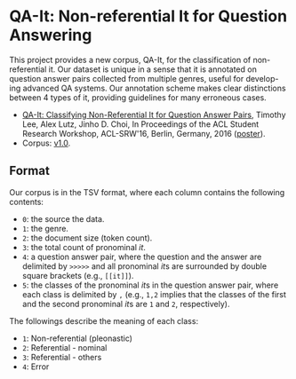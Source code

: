 # QA-It: Non-referential It for Question Answering

This project provides a new corpus, QA-It, for the classification of non-referential it. Our dataset is unique in a sense that it is annotated on question answer pairs collected from multiple genres, useful for develop- ing advanced QA systems. Our annotation scheme makes clear distinctions between 4 types of it, providing guidelines for many erroneous cases.

* [QA-It: Classifying Non-Referential It for Question Answer Pairs](http://aclweb.org/anthology/P/P16/P16-3020.pdf), Timothy Lee, Alex Lutz, Jinho D. Choi, In Proceedings of the ACL Student Research Workshop, ACL-SRW'16, Berlin, Germany, 2016 ([poster](http://nlp.mathcs.emory.edu/doc/acl-2016-lee-poster.pdf)).
* Corpus: [v1.0](https://github.com/emorynlp/qa-it/blob/master/qa-it-v1.0.tsv).

## Format

Our corpus is in the TSV format, where each column contains the following contents:

* `0`: the source the data.
* `1`: the genre.
* `2`: the document size (token count).
* `3`: the total count of pronominal *it*.
* `4`: a question answer pair, where the question and the answer are delimited by `>>>>>` and all pronominal *it*s are surrounded by double square brackets (e.g., `[[it]]`).
* `5`: the classes of the pronominal *it*s in the question answer pair, where each class is delimited by `,` (e.g., `1,2` implies that the classes of the first and the second pronominal *it*s are `1` and `2`, respectively).

The followings describe the meaning of each class:

* `1`: Non-referential (pleonastic)
* `2`: Referential - nominal
* `3`: Referential - others
* `4`: Error
